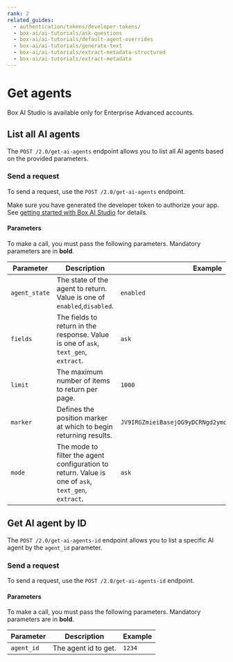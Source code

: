 ```yaml
---
rank: 2
related_guides:
  - authentication/tokens/developer-tokens/
  - box-ai/ai-tutorials/ask-questions
  - box-ai/ai-tutorials/default-agent-overrides
  - box-ai/ai-tutorials/generate-text
  - box-ai/ai-tutorials/extract-metadata-structured
  - box-ai/ai-tutorials/extract-metadata
---
```


# Get agents

<Messsage type='caution'>

Box AI Studio is available only for Enterprise Advanced accounts.

</Message>

## List all AI agents

The `POST /2.0/get-ai-agents` endpoint allows you to list all AI agents based on the provided parameters.

### Send a request

To send a request, use the `POST /2.0/get-ai-agents` endpoint.

Make sure you have generated the developer token
to authorize your app. See [getting started with Box AI Studio][getting-started]
for details.

<Samples id='get-ai-agents' />

#### Parameters

To make a call, you must pass the following parameters. Mandatory parameters are in **bold**.

| Parameter| Description| Example|
|--------|--------|-------|
| `agent_state` | The state of the agent to return. Value is one of `enabled`,`disabled`. | `enabled` |
| `fields` | The fields to return in the response. Value is one of `ask`, `text_gen`, `extract`. | `ask` |
| `limit` | The maximum number of items to return per page. | `1000` |
| `marker` | Defines the position marker at which to begin returning results. | `JV9IRGZmieiBasejOG9yDCRNgd2ymoZIbjsxbJMjIs3kioVii` |
| `mode` | The mode to filter the agent configuration to return. Value is one of `ask`, `text_gen`, `extract`. | `ask` |

## Get AI agent by ID

The `POST /2.0/get-ai-agents-id` endpoint allows you to list a specific AI
agent by the `agent_id` parameter.

### Send a request

To send a request, use the `POST /2.0/get-ai-agents-id` endpoint.

<Samples id='get-ai-agents-id' />

#### Parameters

To make a call, you must pass the following parameters. Mandatory parameters are in **bold**.

| Parameter| Description| Example|
|--------|--------|-------|
| `agent_id` | The agent id to get. | `1234` |

[getting-started]: g://ai-studio/getting-started-ai-studio